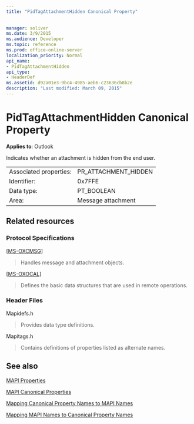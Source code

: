```yaml
---
title: "PidTagAttachmentHidden Canonical Property"
 
 
manager: soliver
ms.date: 3/9/2015
ms.audience: Developer
ms.topic: reference
ms.prod: office-online-server
localization_priority: Normal
api_name:
- PidTagAttachmentHidden
api_type:
- HeaderDef
ms.assetid: d92a01e3-9bc4-4985-aeb6-c23636cb8b2e
description: "Last modified: March 09, 2015"
---
```


# PidTagAttachmentHidden Canonical Property

  
  
**Applies to**: Outlook 
  
Indicates whether an attachment is hidden from the end user.
  
|||
|:-----|:-----|
|Associated properties:  <br/> |PR_ATTACHMENT_HIDDEN  <br/> |
|Identifier:  <br/> |0x7FFE  <br/> |
|Data type:  <br/> |PT_BOOLEAN  <br/> |
|Area:  <br/> |Message attachment  <br/> |
   
## Related resources

### Protocol Specifications

[[MS-OXCMSG]](http://msdn.microsoft.com/library/7fd7ec40-deec-4c06-9493-1bc06b349682%28Office.15%29.aspx)
  
> Handles message and attachment objects.
    
[[MS-OXOCAL]](http://msdn.microsoft.com/library/09861fde-c8e4-4028-9346-e7c214cfdba1%28Office.15%29.aspx)
  
> Defines the basic data structures that are used in remote operations.
    
### Header Files

Mapidefs.h
  
> Provides data type definitions.
    
Mapitags.h
  
> Contains definitions of properties listed as alternate names.
    
## See also



[MAPI Properties](mapi-properties.md)
  
[MAPI Canonical Properties](mapi-canonical-properties.md)
  
[Mapping Canonical Property Names to MAPI Names](mapping-canonical-property-names-to-mapi-names.md)
  
[Mapping MAPI Names to Canonical Property Names](mapping-mapi-names-to-canonical-property-names.md)

